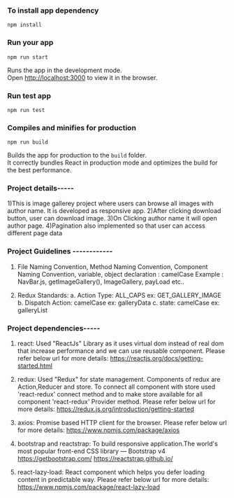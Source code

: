 ### To install app dependency
```
npm install
```
### Run your app
```
npm run start
```
Runs the app in the development mode.<br />
Open [http://localhost:3000](http://localhost:3000) to view it in the browser.

### Run test app
```
npm run test
```
### Compiles and minifies for production
```
npm run build
```
Builds the app for production to the `build` folder.<br />
It correctly bundles React in production mode and optimizes the build for the best performance.
 
### Project details-----
1)This is image gallerey project where users can browse all images with author name. It is developed as responsive app. 
2)After clicking download button, user can download image.
3)On Clicking author name it will open author page.
4)Pagination also implemented so that user can access different page data

### Project Guidelines ------------

1) File Naming Convention, 
   Method Naming Convention, 
   Component Naming Convention,
   variable, object declaration : camelCase
   Example : NavBar.js, getImageGallery(), ImageGallery, payLoad etc..

2) Redux Standards:
  a. Action Type: ALL_CAPS
      ex: GET_GALLERY_IMAGE
  b. Dispatch Action: camelCase
      ex: galleryData
  c. state: camelCase
      ex: galleryList  

### Project dependencies-----
1. react:
  Used "ReactJs" Library as it uses virtual dom instead of real dom that increase performance and we can use reusable component.
  Please refer below url for more details:
  https://reactjs.org/docs/getting-started.html

2. redux:
   Used "Redux" for state management. Components of redux are Action,Reducer and store. To connect all component with store used 'react-redux' connect method and to make store available for all component 'react-redux' Provider method.
    Please refer below url for more details:
    https://redux.js.org/introduction/getting-started

3. axios:
   Promise based HTTP client for the browser.
   Please refer below url for more details:
   https://www.npmjs.com/package/axios 

4. bootstrap and reactstrap:
   To build responsive application.The world's most popular front-end CSS library — Bootstrap v4
   https://getbootstrap.com/
   https://reactstrap.github.io/

5. react-lazy-load:
   React component which helps you defer loading content in predictable way.
   Please refer below url for more details:
   https://www.npmjs.com/package/react-lazy-load